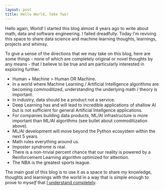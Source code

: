 ```yaml
---
layout: post
title: Hello World, Take Two!
---
```


Hello again, World! I started this blog almost 4 years ago to write about math, data and software engineering. I failed dreadfully. Today I'm reviving this space to share data science and machine learning thoughts, learnings, projects and whimsy.

To give a sense of the directions that we may take on this blog, here are some things - none of which are completely original or novel thoughts by any means - that I believe to be true and am particularly interested in exploring further.

- Human + Machine > Human OR Machine. 
- In a world where Machine Learning / Artificial Intelligence algorithms are becoming commoditized, understanding the underlying math / theory is important.
- In industry, data should be a product not a service.
- Deep Learning has and will lead to incredible applications of shallow AI but is not sufficient for general Artificial Intellgence applications.
- For companies building data products, ML/AI infrastructure is more important than ML/AI algorithms (see bullet about commoditization above).
- ML/AI development will move beyond the Python ecosystem within the next 5 years.
- Math rules everything around us.
- Imposter syndrome is real. 
- There is a non-trivial percent chance that our reality is powered by a Reinforcement Learning algorithm optimized for attention. 
- The NBA is the greatest sports league. 

The main goal of this blog is to use it as a space to share my knowledge, thoughts and learnings with the world in a way that is simple enough to prove to *myself* that [I understand completely](https://en.wikiquote.org/wiki/Talk:Richard_Feynman#Teaching_quote).